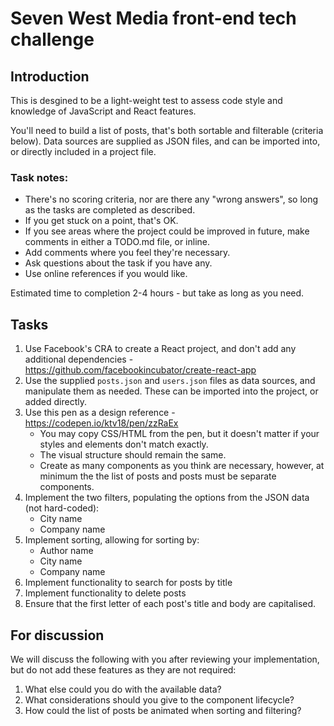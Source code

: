 # Seven West Media front-end tech challenge

## Introduction

This is desgined to be a light-weight test to assess code style and knowledge of JavaScript and React features.

You'll need to build a list of posts, that's both sortable and filterable (criteria below). Data sources are supplied as
JSON files, and can be imported into, or directly included in a project file.

### Task notes:
- There's no scoring criteria, nor are there any "wrong answers", so long as the tasks are completed as described.
- If you get stuck on a point, that's OK.
- If you see areas where the project could be improved in future, make comments in either a TODO.md file, or inline.
- Add comments where you feel they're necessary.
- Ask questions about the task if you have any.
- Use online references if you would like.

Estimated time to completion 2-4 hours - but take as long as you need.

## Tasks

1. Use Facebook's CRA to create a React project, and don't add any additional dependencies -
https://github.com/facebookincubator/create-react-app
2. Use the supplied `posts.json` and `users.json` files as data sources, and manipulate them as needed. These can be
imported into the project, or added directly.
3. Use this pen as a design reference -
https://codepen.io/ktv18/pen/zzRaEx
    - You may copy CSS/HTML from the pen, but it doesn't matter if your styles and elements don't match exactly.
    - The visual structure should remain the same.
    - Create as many components as you think are necessary, however, at minimum the the list of posts and posts must be
    separate components.
3. Implement the two filters, populating the options from the JSON data (not hard-coded):
    - City name
    - Company name
4. Implement sorting, allowing for sorting by:
    - Author name
    - City name
    - Company name
5. Implement functionality to search for posts by title
6. Implement functionality to delete posts
7. Ensure that the first letter of each post's title and body are capitalised.

## For discussion

We will discuss the following with you after reviewing your implementation, but do not add these features as they are
not required:
1. What else could you do with the available data?
2. What considerations should you give to the component lifecycle?
3. How could the list of posts be animated when sorting and filtering?
